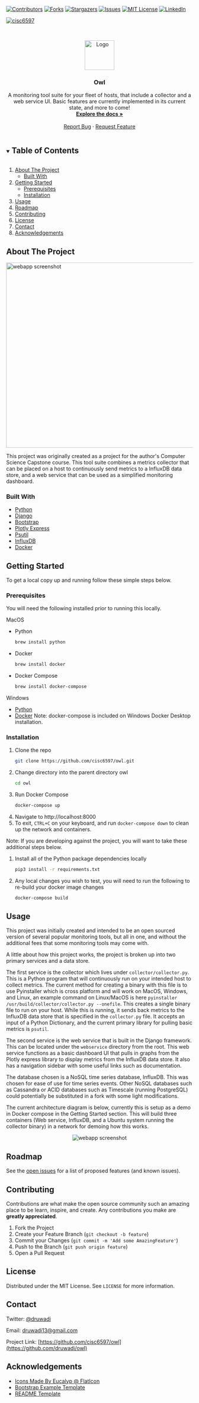 <!-- PROJECT SHIELDS -->
<!--
*** I'm using markdown "reference style" links for readability.
*** Reference links are enclosed in brackets [ ] instead of parentheses ( ).
*** See the bottom of this document for the declaration of the reference variables
*** for contributors-url, forks-url, etc. This is an optional, concise syntax you may use.
*** https://www.markdownguide.org/basic-syntax/#reference-style-links
-->
[![Contributors][contributors-shield]][contributors-url]
[![Forks][forks-shield]][forks-url]
[![Stargazers][stars-shield]][stars-url]
[![Issues][issues-shield]][issues-url]
[![MIT License][license-shield]][license-url]
[![LinkedIn][linkedin-shield]][linkedin-url]

[![cisc6597](https://circleci.com/gh/cisc6597/owl.svg?style=shield&circle-token=1516c6fe46836362afb10ffed0f9517398d9aedc)](https://app.circleci.com/pipelines/github/cisc6597/owl)



<!-- PROJECT LOGO -->
<br />
<p align="center">
  <a href="https://github.com/cisc6597/owl">
    <img src="webservice/webservice/static/images/wisdom512.png" alt="Logo" width="80" height="80">
  </a>

  <h3 align="center">Owl</h3>

  <p align="center">
    A monitoring tool suite for your fleet of hosts, that include a collector and a web service UI. Basic features are currently implemented in its current state, and more to come!
    <br />
    <a href="https://github.com/cisc6597/owl"><strong>Explore the docs »</strong></a>
    <br />
    <br />
    <a href="https://github.com/cisc6597/owl/issues">Report Bug</a>
    ·
    <a href="https://github.com/cisc6597/owl/issues">Request Feature</a>
  </p>
</p>



<!-- TABLE OF CONTENTS -->
<details open="open">
  <summary><h2 style="display: inline-block">Table of Contents</h2></summary>
  <ol>
    <li>
      <a href="#about-the-project">About The Project</a>
      <ul>
        <li><a href="#built-with">Built With</a></li>
      </ul>
    </li>
    <li>
      <a href="#getting-started">Getting Started</a>
      <ul>
        <li><a href="#prerequisites">Prerequisites</a></li>
        <li><a href="#installation">Installation</a></li>
      </ul>
    </li>
    <li><a href="#usage">Usage</a></li>
    <li><a href="#roadmap">Roadmap</a></li>
    <li><a href="#contributing">Contributing</a></li>
    <li><a href="#license">License</a></li>
    <li><a href="#contact">Contact</a></li>
    <li><a href="#acknowledgements">Acknowledgements</a></li>
  </ol>
</details>



<!-- ABOUT THE PROJECT -->
## About The Project

<img src="webservice/webservice/static/images/webapp.png" alt="webapp screenshot" width="850" height="500">

This project was originally created as a project for the author's Computer Science Capstone course. This tool suite combines a metrics collector that can be placed on a host to continuously send metrics to a InfluxDB data store, and a web service that can be used as a simplified monitoring dashboard.



### Built With

* [Python](https://www.python.org/)
* [Django](https://www.djangoproject.com/)
* [Bootstrap](https://getbootstrap.com/)
* [Plotly Express](https://plotly.com/python/plotly-express/)
* [Psutil](https://pypi.org/project/psutil/)
* [InfluxDB](https://www.influxdata.com/)
* [Docker](https://www.docker.com/) 


<!-- GETTING STARTED -->
## Getting Started

To get a local copy up and running follow these simple steps below.

### Prerequisites

You will need the following installed prior to running this locally.

MacOS

* Python
  ```sh
  brew install python
  ```
* Docker
  ```sh
  brew install docker
  ```
* Docker Compose
  ```sh
  brew install docker-compose
  ```

Windows

* [Python](https://docs.microsoft.com/en-us/windows/python/beginners)
* [Docker](https://docs.docker.com/docker-for-windows/install/)
Note: docker-compose is included on Windows Docker Desktop installation.  

### Installation

1. Clone the repo
   ```sh
   git clone https://github.com/cisc6597/owl.git
   ```
2. Change directory into the parent directory owl
   ```sh
   cd owl
   ```
3. Run Docker Compose
   ```sh
   docker-compose up
   ```
4. Navigate to http://localhost:8000
5. To exit, `CTRL+C` on your keyboard, and run `docker-compose down` to clean up the network and
   containers.

Note: If you are developing against the project, you will want to take these additional steps below.

1. Install all of the Python package dependencies locally
   ```sh
   pip3 install -r requirements.txt
   ```
2. Any local changes you wish to test, you will need to run the following to re-build your docker
   image changes
   ```sh
   docker-compose build
   ```



<!-- USAGE EXAMPLES -->
## Usage

This project was initially created and intended to be an open sourced version of several popular monitoring tools, but all in one, and without the additional fees that some monitoring tools may come with. 

A little about how this project works, the project is broken up into two primary services and a data store. 

The first service is the collector which lives under `collector/collector.py`. This is a Python program that will continuously run on your intended host to collect metrics. The current method for creating a binary with this file is to use Pyinstaller which is cross platform and will work on MacOS, Windows, and Linux, an example command on Linux/MacOS is here `pyinstaller /usr/build/collector/collector.py --onefile`. This creates a single binary file to run on your host. While this is running, it sends back metrics to the InfluxDB data store that is specified in the `collector.py` file. It accepts an input of a Python Dictionary, and the current primary library for pulling basic metrics is `psutil`. 

The second service is the web service that is built in the Django framework. This can be located under the `webservice` directory from the root. This web service functions as a basic dashboard UI that pulls in graphs from the Plotly express library to display metrics from the InfluxDB data store. It also has a navigation sidebar with some useful links such as documentation.

The database chosen is a NoSQL time series database, InfluxDB. This was chosen for ease of use for time series events. Other NoSQL databases such as Cassandra or ACID databases such as Timescale (running PostgreSQL) could potentially be substituted in a fork with some light modifications.

The current architecture diagram is below, currently this is setup as a demo in Docker compose in the Getting Started section. This will build three containers (Web service, InfluxDB, and a Ubuntu system running the collector binary) in a network for demoing how this works.

<p align="center">
<img src="webservice/webservice/static/images/diagram.png" alt="webapp screenshot">
</p>


<!-- ROADMAP -->
## Roadmap

See the [open issues](https://github.com/cisc6597/owl/issues) for a list of proposed features (and known issues).



<!-- CONTRIBUTING -->
## Contributing

Contributions are what make the open source community such an amazing place to be learn, inspire, and create. Any contributions you make are **greatly appreciated**.

1. Fork the Project
2. Create your Feature Branch (`git checkout -b feature`)
3. Commit your Changes (`git commit -m 'Add some AmazingFeature'`)
4. Push to the Branch (`git push origin feature`)
5. Open a Pull Request



<!-- LICENSE -->
## License

Distributed under the MIT License. See `LICENSE` for more information.



<!-- CONTACT -->
## Contact

Twitter: [@druwadi](https://twitter.com/druwadi)

Email: druwadi13@gmail.com

Project Link: [https://github.com/cisc6597/owl](https://github.com/druwadi/owl)



<!-- ACKNOWLEDGEMENTS -->
## Acknowledgements

* [Icons Made By Eucalyp @ FlatIcon](https://www.flaticon.com/authors/eucalyp)
* [Bootstrap Example Template](https://getbootstrap.com/docs/4.0/examples/dashboard/)
* [README Template](https://github.com/othneildrew/Best-README-Template)


 


<!-- MARKDOWN LINKS & IMAGES -->
<!-- https://www.markdownguide.org/basic-syntax/#reference-style-links -->
[contributors-shield]: https://img.shields.io/github/contributors/cisc6597/owl.svg?style=for-the-badge
[contributors-url]: https://github.com/cisc6597/owl/graphs/contributors
[forks-shield]: https://img.shields.io/github/forks/cisc6597/owl.svg?style=for-the-badge
[forks-url]: https://github.com/cisc6597/owl/network/members
[stars-shield]: https://img.shields.io/github/stars/cisc6597/owl.svg?style=for-the-badge
[stars-url]: https://github.com/cisc6597/owl/stargazers
[issues-shield]: https://img.shields.io/github/issues/cisc6597/owl.svg?style=for-the-badge
[issues-url]: https://github.com/cisc6597/owl/issues
[license-shield]: https://img.shields.io/github/license/cisc6597/owl.svg?style=for-the-badge
[license-url]: https://github.com/cisc6597/owl/blob/master/LICENSE.txt
[linkedin-shield]: https://img.shields.io/badge/-LinkedIn-black.svg?style=for-the-badge&logo=linkedin&colorB=555
[linkedin-url]: https://linkedin.com/in/druwadi